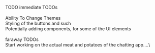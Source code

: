 TODO
immediate TODOs\
\
Ability To Change Themes\
Styling of the buttons and such\
Potentially adding components, for some of the UI elements\
\
faraway TODOs\
Start working on the actual meat and potatoes of the chatting app....\

